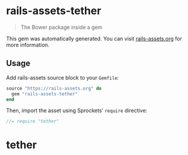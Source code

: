 # rails-assets-tether

> The Bower package inside a gem

This gem was automatically generated. You can visit [rails-assets.org](https://rails-assets.org) for more information.

## Usage

Add rails-assets source block to your `Gemfile`:

```ruby
source "https://rails-assets.org" do
  gem "rails-assets-tether"
end

```

Then, import the asset using Sprockets’ `require` directive:

```js
//= require "tether"
```
# tether
